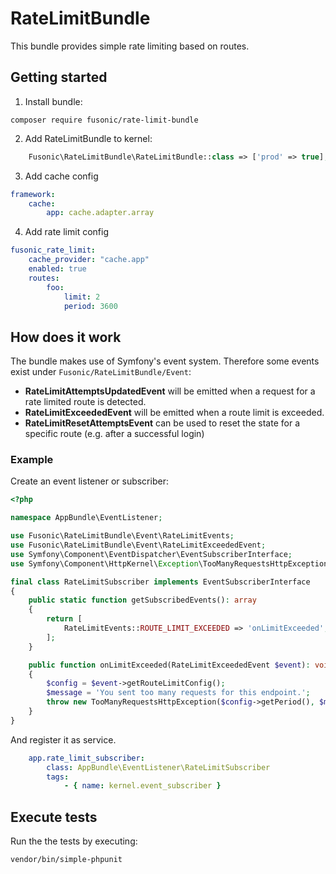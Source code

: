 # RateLimitBundle

This bundle provides simple rate limiting based on routes.

## Getting started

1. Install bundle:

```
composer require fusonic/rate-limit-bundle
```

2. Add RateLimitBundle to kernel:

```PHP
    Fusonic\RateLimitBundle\RateLimitBundle::class => ['prod' => true],
```

3. Add cache config

```YAML
framework:
    cache:
        app: cache.adapter.array
```

4. Add rate limit config

```YAML
fusonic_rate_limit:
    cache_provider: "cache.app"
    enabled: true
    routes:
        foo:
            limit: 2
            period: 3600
```

## How does it work

The bundle makes use of Symfony's event system. Therefore some events exist under `Fusonic/RateLimitBundle/Event`:
- **RateLimitAttemptsUpdatedEvent** will be emitted when a request for a rate limited route is detected.
- **RateLimitExceededEvent** will be emitted when a route limit is exceeded.
- **RateLimitResetAttemptsEvent** can be used to reset the state for a specific route (e.g. after a successful login)

### Example

Create an event listener or subscriber:

```PHP
<?php

namespace AppBundle\EventListener;

use Fusonic\RateLimitBundle\Event\RateLimitEvents;
use Fusonic\RateLimitBundle\Event\RateLimitExceededEvent;
use Symfony\Component\EventDispatcher\EventSubscriberInterface;
use Symfony\Component\HttpKernel\Exception\TooManyRequestsHttpException;

final class RateLimitSubscriber implements EventSubscriberInterface
{
    public static function getSubscribedEvents(): array
    {
        return [
            RateLimitEvents::ROUTE_LIMIT_EXCEEDED => 'onLimitExceeded',
        ];
    }

    public function onLimitExceeded(RateLimitExceededEvent $event): void
    {
        $config = $event->getRouteLimitConfig();
        $message = 'You sent too many requests for this endpoint.';
        throw new TooManyRequestsHttpException($config->getPeriod(), $message);
    }
}
```

And register it as service.
 
```YAML
    app.rate_limit_subscriber:
        class: AppBundle\EventListener\RateLimitSubscriber
        tags:
            - { name: kernel.event_subscriber }

```

## Execute tests

Run the the tests by executing:

```
vendor/bin/simple-phpunit
```
